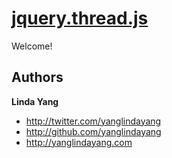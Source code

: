 [jquery.thread.js](https://github.com/yanglindayang/thread)
=================

Welcome!


Authors
-------

**Linda Yang**

+ http://twitter.com/yanglindayang
+ http://github.com/yanglindayang
+ http://yanglindayang.com